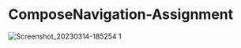 # ComposeNavigation-Assignment
![Screenshot_20230314-185254 1](https://user-images.githubusercontent.com/91696292/225122914-50461250-e798-4aa9-b605-e540640306fa.png)
